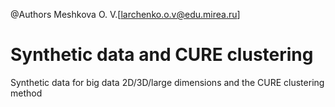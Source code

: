 @Authors
	Meshkova O. V.[larchenko.o.v@edu.mirea.ru]

# Synthetic data and CURE clustering
Synthetic data for big data 2D/3D/large dimensions and the CURE clustering method

